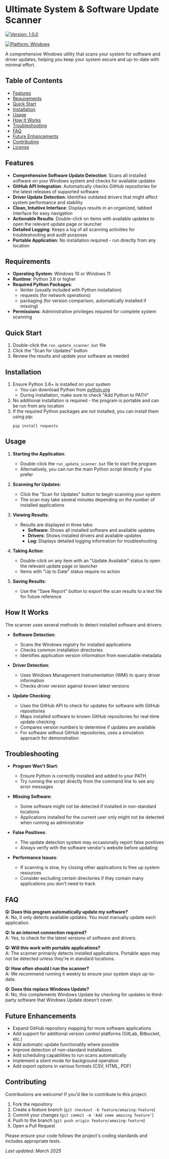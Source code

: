# Ultimate System & Software Update Scanner

[![Version: 1.0.0](https://img.shields.io/badge/Version-1.0.0-brightgreen.svg)](https://github.com/yourusername/update-scanner)

[![Platform: Windows](https://img.shields.io/badge/Platform-Windows-blue.svg)](https://www.microsoft.com/windows)

A comprehensive Windows utility that scans your system for software and driver updates, helping you keep your system secure and up-to-date with minimal effort.

## Table of Contents

- [Features](#features)
- [Requirements](#requirements)
- [Quick Start](#quick-start)
- [Installation](#installation)
- [Usage](#usage)
- [How It Works](#how-it-works)
- [Troubleshooting](#troubleshooting)
- [FAQ](#faq)
- [Future Enhancements](#future-enhancements)
- [Contributing](#contributing)
- [License](#license)

## Features

- **Comprehensive Software Update Detection**: Scans all installed software on your Windows system and checks for available updates
- **GitHub API Integration**: Automatically checks GitHub repositories for the latest releases of supported software
- **Driver Update Detection**: Identifies outdated drivers that might affect system performance and stability
- **Clean, Intuitive Interface**: Displays results in an organized, tabbed interface for easy navigation
- **Actionable Results**: Double-click on items with available updates to open the relevant update page or launcher
- **Detailed Logging**: Keeps a log of all scanning activities for troubleshooting and audit purposes
- **Portable Application**: No installation required - run directly from any location

## Requirements

- **Operating System**: Windows 10 or Windows 11
- **Runtime**: Python 3.6 or higher
- **Required Python Packages**:
  - tkinter (usually included with Python installation)
  - requests (for network operations)
  - packaging (for version comparison, automatically installed if missing)
- **Permissions**: Administrative privileges required for complete system scanning

## Quick Start

1. Double-click the `run_update_scanner.bat` file
2. Click the "Scan for Updates" button
3. Review the results and update your software as needed

## Installation

1. Ensure Python 3.6+ is installed on your system
   - You can download Python from [python.org](https://www.python.org/downloads/)
   - During installation, make sure to check "Add Python to PATH"
2. No additional installation is required - the program is portable and can be run from any location
3. If the required Python packages are not installed, you can install them using pip:
   ```
   pip install requests
   ```

## Usage

1. **Starting the Application**:
   - Double-click the `run_update_scanner.bat` file to start the program
   - Alternatively, you can run the main Python script directly if you prefer

2. **Scanning for Updates**:
   - Click the "Scan for Updates" button to begin scanning your system
   - The scan may take several minutes depending on the number of installed applications

3. **Viewing Results**:
   - Results are displayed in three tabs:
     - **Software**: Shows all installed software and available updates
     - **Drivers**: Shows installed drivers and available updates
     - **Log**: Displays detailed logging information for troubleshooting

4. **Taking Action**:
   - Double-click on any item with an "Update Available" status to open the relevant update page or launcher
   - Items with "Up to Date" status require no action

5. **Saving Results**:
   - Use the "Save Report" button to export the scan results to a text file for future reference

## How It Works

The scanner uses several methods to detect installed software and drivers:

- **Software Detection**: 
  - Scans the Windows registry for installed applications
  - Checks common installation directories
  - Identifies application version information from executable metadata

- **Driver Detection**: 
  - Uses Windows Management Instrumentation (WMI) to query driver information
  - Checks driver version against known latest versions

- **Update Checking**:
  - Uses the GitHub API to check for updates for software with GitHub repositories
  - Maps installed software to known GitHub repositories for real-time update checking
  - Compares version numbers to determine if updates are available
  - For software without GitHub repositories, uses a simulation approach for demonstration

## Troubleshooting

- **Program Won't Start**:
  - Ensure Python is correctly installed and added to your PATH
  - Try running the script directly from the command line to see any error messages

- **Missing Software**:
  - Some software might not be detected if installed in non-standard locations
  - Applications installed for the current user only might not be detected when running as administrator

- **False Positives**:
  - The update detection system may occasionally report false positives
  - Always verify with the software vendor's website before updating

- **Performance Issues**:
  - If scanning is slow, try closing other applications to free up system resources
  - Consider excluding certain directories if they contain many applications you don't need to track

## FAQ

**Q: Does this program automatically update my software?**  
A: No, it only detects available updates. You must manually update each application.

**Q: Is an internet connection required?**  
A: Yes, to check for the latest versions of software and drivers.

**Q: Will this work with portable applications?**  
A: The scanner primarily detects installed applications. Portable apps may not be detected unless they're in standard locations.

**Q: How often should I run the scanner?**  
A: We recommend running it weekly to ensure your system stays up-to-date.

**Q: Does this replace Windows Update?**  
A: No, this complements Windows Update by checking for updates to third-party software that Windows Update doesn't cover.

## Future Enhancements

- Expand GitHub repository mapping for more software applications
- Add support for additional version control platforms (GitLab, Bitbucket, etc.)
- Add automatic update functionality where possible
- Improve detection of non-standard installations
- Add scheduling capabilities to run scans automatically
- Implement a silent mode for background operation
- Add export options in various formats (CSV, HTML, PDF)

## Contributing

Contributions are welcome! If you'd like to contribute to this project:

1. Fork the repository
2. Create a feature branch (`git checkout -b feature/amazing-feature`)
3. Commit your changes (`git commit -m 'Add some amazing feature'`)
4. Push to the branch (`git push origin feature/amazing-feature`)
5. Open a Pull Request

Please ensure your code follows the project's coding standards and includes appropriate tests.



*Last updated: March 2025*
